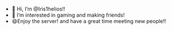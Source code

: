 - 👋 Hi, I’m @Iris1helios!!
- 👀 I’m interested in gaming and making friends!
- 😄Enjoy the server! and have a great time meeting new people!!

<!---
Iris1helios/Iris1helios is a ✨ special ✨ repository because its `README.md` (this file) appears on your GitHub profile.
You can click the Preview link to take a look at your changes.
--->
